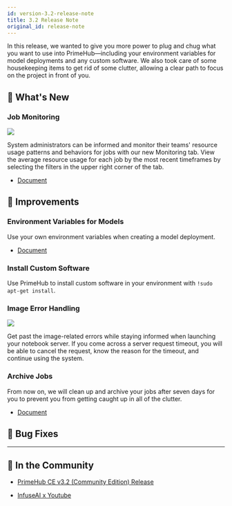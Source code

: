 ```yaml
---
id: version-3.2-release-note
title: 3.2 Release Note
original_id: release-note
---
```


In this release, we wanted to give you more power to plug and chug what you want to use into PrimeHub—including your environment variables for model deployments and any custom software. We also took care of some housekeeping items to get rid of some clutter, allowing a clear path to focus on the project in front of you.

## 🌟 What's New

### Job Monitoring

![](assets/jsub-monitoring-15m.png)

System administrators can be informed and monitor their teams' resource usage patterns and behaviors for jobs with our new Monitoring tab. View the average resource usage for each job by the most recent timeframes by selecting the filters in the upper right corner of the tab.

+ [Document](job-submission-feature#monitoring)

## 🚀 Improvements

### Environment Variables for Models

Use your own environment variables when creating a model deployment.

+ [Document](model-deployment-feature#environment-variables)
  
### Install Custom Software

Use PrimeHub to install custom software in your environment with `!sudo apt-get install`.

### Image Error Handling

![](assets/spawner_cancel.png)

Get past the image-related errors while staying informed when launching your notebook server. If you come across a server request timeout, you will be able to cancel the request, know the reason for the timeout, and continue using the system.

### Archive Jobs

From now on, we will clean up and archive your jobs after seven days for you to prevent you from getting caught up in all of the clutter.

+ [Document](job-submission-feature#lifetime)
  

## 🧰 Bug Fixes

  
---

## 🎪 In the Community

+ [PrimeHub CE v3.2 (Community Edition) Release](https://github.com/InfuseAI/primehub/releases)

+ [InfuseAI x Youtube](https://www.youtube.com/channel/UCbbRUfqKPWfZxZY62Pian-g)